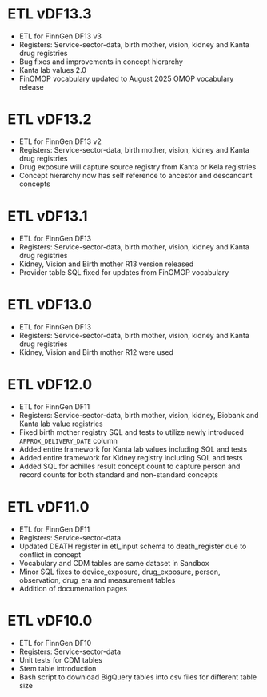 # ETL vDF13.3

- ETL for FinnGen DF13 v3
- Registers: Service-sector-data, birth mother, vision, kidney and Kanta drug registries
- Bug fixes and improvements in concept hierarchy
- Kanta lab values 2.0
- FinOMOP vocabulary updated to August 2025 OMOP vocabulary release

# ETL vDF13.2
- ETL for FinnGen DF13 v2
- Registers: Service-sector-data, birth mother, vision, kidney and Kanta drug registries
- Drug exposure will capture source registry from Kanta or Kela registries
- Concept hierarchy now has self reference to ancestor and descandant concepts

# ETL vDF13.1
- ETL for FinnGen DF13
- Registers: Service-sector-data, birth mother, vision, kidney and Kanta drug registries
- Kidney, Vision and Birth mother R13 version released
- Provider table SQL fixed for updates from FinOMOP vocabulary

# ETL vDF13.0

- ETL for FinnGen DF13
- Registers: Service-sector-data, birth mother, vision, kidney and Kanta drug registries
- Kidney, Vision and Birth mother R12 were used

# ETL vDF12.0

- ETL for FinnGen DF11
- Registers: Service-sector-data, birth mother, vision, kidney, Biobank and Kanta lab value registries
- Fixed birth mother registry SQL and tests to utilize newly introduced `APPROX_DELIVERY_DATE` column
- Added entire framework for Kanta lab values including SQL and tests
- Added entire framework for Kidney registry including SQL and tests
- Added SQL for achilles result concept count to capture person and record counts for both standard and non-standard concepts 

# ETL vDF11.0

- ETL for FinnGen DF11
- Registers: Service-sector-data
- Updated DEATH register in etl_input schema to death_register due to conflict in concept
- Vocabulary and CDM tables are same dataset in Sandbox
- Minor SQL fixes to device_exposure, drug_exposure, person, observation, drug_era and measurement tables
- Addition of documenation pages


# ETL vDF10.0

- ETL for FinnGen DF10
- Registers: Service-sector-data
- Unit tests for CDM tables
- Stem table introduction
- Bash script to download BigQuery tables into csv files for different table size
